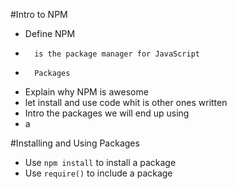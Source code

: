 #Intro to NPM

* Define NPM
*       is the package manager for JavaScript
*       Packages 
* Explain why NPM is awesome
*   let install and use code whit is other ones written
* Intro the packages we will end up using
*   a


#Installing and Using Packages

* Use `npm install` to install a package
* Use `require()` to include a package